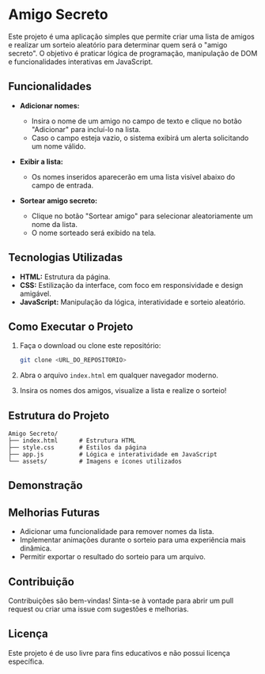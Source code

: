 # Amigo Secreto

Este projeto é uma aplicação simples que permite criar uma lista de amigos e realizar um sorteio aleatório para determinar quem será o "amigo secreto". O objetivo é praticar lógica de programação, manipulação de DOM e funcionalidades interativas em JavaScript.

## Funcionalidades

- **Adicionar nomes:**

  - Insira o nome de um amigo no campo de texto e clique no botão "Adicionar" para incluí-lo na lista.
  - Caso o campo esteja vazio, o sistema exibirá um alerta solicitando um nome válido.

- **Exibir a lista:**

  - Os nomes inseridos aparecerão em uma lista visível abaixo do campo de entrada.

- **Sortear amigo secreto:**

  - Clique no botão "Sortear amigo" para selecionar aleatoriamente um nome da lista.
  - O nome sorteado será exibido na tela.

## Tecnologias Utilizadas

- **HTML:** Estrutura da página.
- **CSS:** Estilização da interface, com foco em responsividade e design amigável.
- **JavaScript:** Manipulação da lógica, interatividade e sorteio aleatório.

## Como Executar o Projeto

1. Faça o download ou clone este repositório:

   ```bash
   git clone <URL_DO_REPOSITORIO>
   ```

2. Abra o arquivo `index.html` em qualquer navegador moderno.

3. Insira os nomes dos amigos, visualize a lista e realize o sorteio!

## Estrutura do Projeto

```
Amigo Secreto/
├── index.html      # Estrutura HTML
├── style.css       # Estilos da página
├── app.js          # Lógica e interatividade em JavaScript
└── assets/         # Imagens e ícones utilizados
```

## Demonstração



## Melhorias Futuras

- Adicionar uma funcionalidade para remover nomes da lista.
- Implementar animações durante o sorteio para uma experiência mais dinâmica.
- Permitir exportar o resultado do sorteio para um arquivo.

## Contribuição

Contribuições são bem-vindas! Sinta-se à vontade para abrir um pull request ou criar uma issue com sugestões e melhorias.

## Licença

Este projeto é de uso livre para fins educativos e não possui licença específica.

